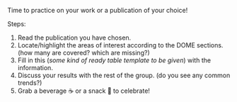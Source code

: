 <p style='text-align: justify;'>
Time to practice on your work or a publication of your choice!
</p>


Steps:

1. Read the publication you have chosen.
2. Locate/highlight the areas of interest according to the DOME sections. (how many are covered? which are missing?)
3. Fill in this (*some kind of ready table template to be given*) with the information.
4. Discuss your results with the rest of the group. (do you see any common trends?)
5. Grab a beverage ☕ or a snack 🍩 to celebrate!

</p>